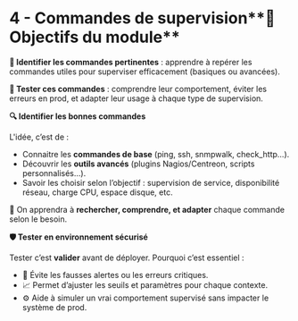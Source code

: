 # 4 - Commandes de supervision**🎯 Objectifs du module**



**📌 Identifier les commandes pertinentes** : apprendre à repérer les commandes utiles pour superviser efficacement (basiques ou avancées).



**🧪 Tester ces commandes** : comprendre leur comportement, éviter les erreurs en prod, et adapter leur usage à chaque type de supervision.



**🔍 Identifier les bonnes commandes**

L'idée, c’est de :

- Connaitre les **commandes de base** (ping, ssh, snmpwalk, check_http…).
- Découvrir les **outils avancés** (plugins Nagios/Centreon, scripts personnalisés…).
- Savoir les choisir selon l’objectif : supervision de service, disponibilité réseau, charge CPU, espace disque, etc.

👀 On apprendra à **rechercher, comprendre, et adapter** chaque commande selon le besoin.



**🛡️ Tester en environnement sécurisé**

Tester c’est **valider** avant de déployer. Pourquoi c’est essentiel :

- 🧷 Évite les fausses alertes ou les erreurs critiques.
- 📈 Permet d’ajuster les seuils et paramètres pour chaque contexte.
- ⚙️ Aide à simuler un vrai comportement supervisé sans impacter le système de prod.
